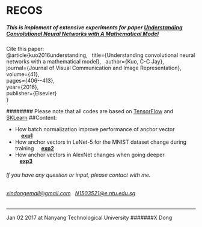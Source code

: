 # RECOS
##### This is implement of extensive experiments for paper [Understanding Convolutional Neural Networks with A Mathematical Model](https://arxiv.org/pdf/1609.04112v2.pdf)

Cite this paper:  
@article{kuo2016understanding,   
  title={Understanding convolutional neural networks with a mathematical model},  
  author={Kuo, C-C Jay},  
  journal={Journal of Visual Communication and Image Representation},  
  volume={41},  
  pages={406--413},  
  year={2016},  
  publisher={Elsevier}  
}  

######## Please note that all codes are based on [TensorFlow](https://www.tensorflow.org/) and [SKLearn](http://scikit-learn.org/stable/)
##Content:
* How batch normalization improve performance of anchor vector                   **[exp1](https://github.com/XinDongol/RECOS/tree/master/exp1)**
* How anchor vectors in LeNet-5 for the MNIST dataset change during training     **[exp2](https://github.com/XinDongol/RECOS/tree/master/exp2)**
* How anchor vectors in AlexNet changes when going deeper                        **[exp3](https://github.com/XinDongol/RECOS/tree/master/exp3)**



###### If you have any question or input, please contact with me. 
###### xindongemail@gmail.com    N1503521@e.ntu.edu.sg    

***
Jan 02 2017  at Nanyang Technological University
#######X Dong

